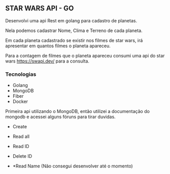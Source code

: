 ## STAR WARS API - GO

Desenvolvi uma api Rest em golang para cadastro de planetas.

Nela podemos cadastrar Nome, Clima e Terreno de cada planeta.

Em cada planeta cadastrado se existir nos filmes de star wars, irá apresentar em quantos filmes o planeta apareceu.

Para a contagem de filmes que o planeta apareceu consumi uma api do star wars https://swapi.dev/ para a consulta.

### Tecnologias

- Golang
- MongoDB
- Fiber
- Docker

Primeira api utilizando o MongoDB, então utilizei a documentação do mongodb e acessei alguns fóruns para tirar duvidas.

- Create
- Read all
- Read ID
- Delete ID

- *Read Name (Não consegui desenvolver até o momento)
